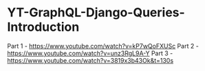 # YT-GraphQL-Django-Queries-Introduction
 
Part 1 - https://www.youtube.com/watch?v=kP7wQoFXUSc
Part 2 - https://www.youtube.com/watch?v=unz3RgL9A-Y
Part 3 - https://www.youtube.com/watch?v=3819x3b43Ok&t=130s

